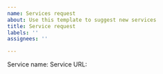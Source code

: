 ```yaml
---
name: Services request
about: Use this template to suggest new services
title: Service request
labels: ''
assignees: ''

---
```


Service name:
Service URL:
